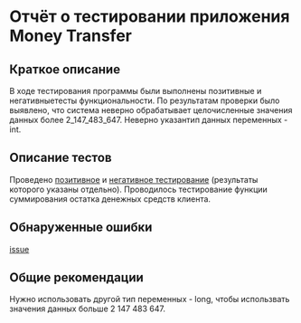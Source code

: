 # Отчёт о тестировании приложения Money Transfer

## Краткое описание

В ходе тестирования программы были выполнены позитивные и негативныетесты функциональности. 
По результатам проверки было выявлено, что система неверно обрабатывает целочисленные значения данных более 2_147_483_647.
Неверно указантип данных переменных - int.    

## Описание тестов

Проведено [позитивное](https://monosnap.com/file/Kyw2Bbs1Uk7nJ3lpGm2DYxF8XlqNyJ) и [негативное тестирование](https://monosnap.com/file/yJqEYW2TukDLHrHGNwfNgLhfvOW5rQ) (результаты которого указаны отдельно). Проводилось тестирование функции суммирования остатка денежных средств клиента.    

## Обнаруженные ошибки

[issue]() 

## Общие рекомендации

Нужно использовать другой тип переменных - long, чтобы использвать значения данных больше 2 147 483 647.
